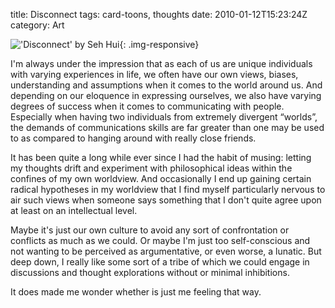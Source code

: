 title: Disconnect
tags: card-toons, thoughts
date: 2010-01-12T15:23:24Z
category: Art

!['Disconnect' by Seh Hui]({static}/images/2010/01/disconnect.jpg){: .img-responsive}

I'm always under the impression that as each of us are unique individuals with varying experiences in life, we often have our own views, biases, understanding and assumptions when it comes to the world around us. And depending on our eloquence in expressing ourselves, we also have varying degrees of success when it comes to communicating with people. Especially when having two individuals from extremely divergent “worlds”, the demands of communications skills are far greater than one may be used to as compared to hanging around with really close friends.

It has been quite a long while ever since I had the habit of musing: letting my thoughts drift and experiment with philosophical ideas within the confines of my own worldview. And occasionally I end up gaining certain radical hypotheses in my worldview that I find myself particularly nervous to air such views when someone says something that I don't quite agree upon at least on an intellectual level.

Maybe it's just our own culture to avoid any sort of confrontation or conflicts as much as we could. Or maybe I'm just too self-conscious and not wanting to be perceived as argumentative, or even worse, a lunatic. But deep down, I really like some sort of a tribe of which we could engage in discussions and thought explorations without or minimal inhibitions.

It does made me wonder whether is just me feeling that way.
